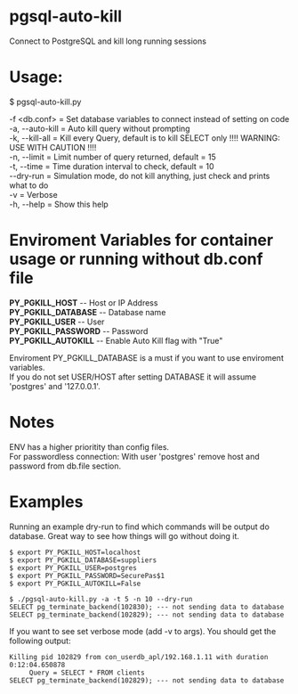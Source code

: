 # pgsql-auto-kill 

Connect to PostgreSQL and kill long running sessions

# Usage:

$ pgsql-auto-kill.py

-f <db.conf>       =  Set database variables to connect instead of setting on code  
-a, --auto-kill    =  Auto kill query without prompting  
-k, --kill-all     =  Kill every Query, default is to kill SELECT only !!!! WARNING: USE WITH CAUTION !!!!  
-n, --limit        =  Limit number of query returned, default = 15  
-t, --time         =  Time duration interval to check, default = 10  
--dry-run          =  Simulation mode, do not kill anything, just check and prints what to do   
-v                 =  Verbose   
-h, --help         =  Show this help  

# Enviroment Variables for container usage or running without db.conf file

**PY_PGKILL_HOST** -- Host or IP Address  
**PY_PGKILL_DATABASE** -- Database name   
**PY_PGKILL_USER** -- User     
**PY_PGKILL_PASSWORD** -- Password    
**PY_PGKILL_AUTOKILL** -- Enable Auto Kill flag with "True"   

Enviroment PY_PGKILL_DATABASE is a must if you want to use enviroment variables.  
If you do not set USER/HOST after setting DATABASE it will assume 'postgres' and '127.0.0.1'.   


# Notes

ENV has a higher prioritity than config files.   
For passwordless connection: With user 'postgres' remove host and password from db.file section.   


# Examples 

Running an example dry-run to find which commands will be output do database. Great way to see how things will go without doing it.
```
$ export PY_PGKILL_HOST=localhost
$ export PY_PGKILL_DATABASE=suppliers
$ export PY_PGKILL_USER=postgres
$ export PY_PGKILL_PASSWORD=SecurePas$1
$ export PY_PGKILL_AUTOKILL=False

$ ./pgsql-auto-kill.py -a -t 5 -n 10 --dry-run
SELECT pg_terminate_backend(102830); --- not sending data to database
SELECT pg_terminate_backend(102829); --- not sending data to database
```

If you want to see set verbose mode (add -v to args). You should get the following output:
```
Killing pid 102829 from con_userdb_apl/192.168.1.11 with duration 0:12:04.650878
     Query = SELECT * FROM clients 
SELECT pg_terminate_backend(102829); --- not sending data to database
```